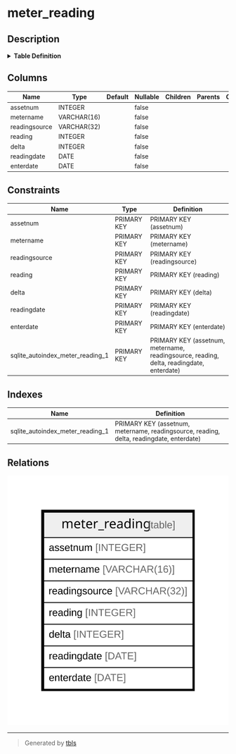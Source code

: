 # meter_reading

## Description

<details>
<summary><strong>Table Definition</strong></summary>

```sql
CREATE TABLE meter_reading (
	assetnum INTEGER NOT NULL, 
	metername VARCHAR(16) NOT NULL, 
	readingsource VARCHAR(32) NOT NULL, 
	reading INTEGER NOT NULL, 
	delta INTEGER NOT NULL, 
	readingdate DATE NOT NULL, 
	enterdate DATE NOT NULL, 
	PRIMARY KEY (assetnum, metername, readingsource, reading, delta, readingdate, enterdate)
)
```

</details>

## Columns

| Name | Type | Default | Nullable | Children | Parents | Comment |
| ---- | ---- | ------- | -------- | -------- | ------- | ------- |
| assetnum | INTEGER |  | false |  |  |  |
| metername | VARCHAR(16) |  | false |  |  |  |
| readingsource | VARCHAR(32) |  | false |  |  |  |
| reading | INTEGER |  | false |  |  |  |
| delta | INTEGER |  | false |  |  |  |
| readingdate | DATE |  | false |  |  |  |
| enterdate | DATE |  | false |  |  |  |

## Constraints

| Name | Type | Definition |
| ---- | ---- | ---------- |
| assetnum | PRIMARY KEY | PRIMARY KEY (assetnum) |
| metername | PRIMARY KEY | PRIMARY KEY (metername) |
| readingsource | PRIMARY KEY | PRIMARY KEY (readingsource) |
| reading | PRIMARY KEY | PRIMARY KEY (reading) |
| delta | PRIMARY KEY | PRIMARY KEY (delta) |
| readingdate | PRIMARY KEY | PRIMARY KEY (readingdate) |
| enterdate | PRIMARY KEY | PRIMARY KEY (enterdate) |
| sqlite_autoindex_meter_reading_1 | PRIMARY KEY | PRIMARY KEY (assetnum, metername, readingsource, reading, delta, readingdate, enterdate) |

## Indexes

| Name | Definition |
| ---- | ---------- |
| sqlite_autoindex_meter_reading_1 | PRIMARY KEY (assetnum, metername, readingsource, reading, delta, readingdate, enterdate) |

## Relations

![er](meter_reading.svg)

---

> Generated by [tbls](https://github.com/k1LoW/tbls)
